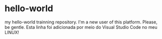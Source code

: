 # hello-world
my hello-world trainning repository.
I'm a new user of this platform. Please, be gentle.
Esta linha foi adicionada por meio do Visual Studio Code no meu LINUX!
